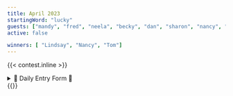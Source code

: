```yaml
---
title: April 2023
startingWord: "lucky"
guests: ["mandy", "fred", "neela", "becky", "dan", "sharon", "nancy", "jeran", "lindsay"]
active: false

winners: [ "Lindsay", "Nancy", "Tom"]
---
```


{{< contest.inline >}}
<details>
  <summary>🎯 Daily Entry Form 👋</summary>
  <iframe src="https://docs.google.com/forms/d/e/1FAIpQLScYCyiyFWECOKu4odyCze8AhGBgn6XB--qwDVvaDVBb3zm77Q/viewform?embedded=true" width="640" height="1232" frameborder="0" marginheight="0" marginwidth="0">Loading…</iframe>
</details>
{{</ contest.inline >}}
